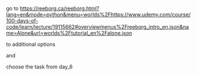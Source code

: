 go to https://reeborg.ca/reeborg.html?lang=en&mode=python&menu=worlds%2Fhttps://www.udemy.com/course/100-days-of-code/learn/lecture/19115662#overviewmenus%2Freeborg_intro_en.json&name=Alone&url=worlds%2Ftutorial_en%2Falone.json


to additional options 

and 

choose the task from day_6
